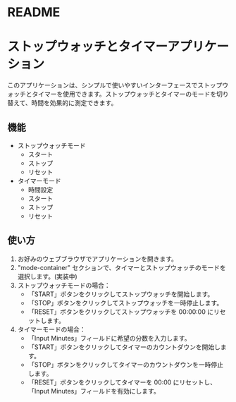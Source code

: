 # README

# ストップウォッチとタイマーアプリケーション

このアプリケーションは、シンプルで使いやすいインターフェースでストップウォッチとタイマーを使用できます。ストップウォッチとタイマーのモードを切り替えて、時間を効果的に測定できます。

## 機能

- ストップウォッチモード
  - スタート
  - ストップ
  - リセット
- タイマーモード
  - 時間設定
  - スタート
  - ストップ
  - リセット

## 使い方

1. お好みのウェブブラウザでアプリケーションを開きます。
2. "mode-container" セクションで、タイマーとストップウォッチのモードを選択します。(実装中)
3. ストップウォッチモードの場合：
    - 「START」ボタンをクリックしてストップウォッチを開始します。
    - 「STOP」ボタンをクリックしてストップウォッチを一時停止します。
    - 「RESET」ボタンをクリックしてストップウォッチを 00:00:00 にリセットします。
4. タイマーモードの場合：
    - 「Input Minutes」フィールドに希望の分数を入力します。
    - 「START」ボタンをクリックしてタイマーのカウントダウンを開始します。
    - 「STOP」ボタンをクリックしてタイマーのカウントダウンを一時停止します。
    - 「RESET」ボタンをクリックしてタイマーを 00:00 にリセットし、「Input Minutes」フィールドを有効にします。



